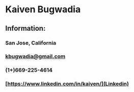 # **Kaiven Bugwadia**
## Information:
### San Jose, California
### kbugwadia@gmail.com
### (1+)669-225-4614
### [https://www.linkedin.com/in/kaiven/](Linkedin)
